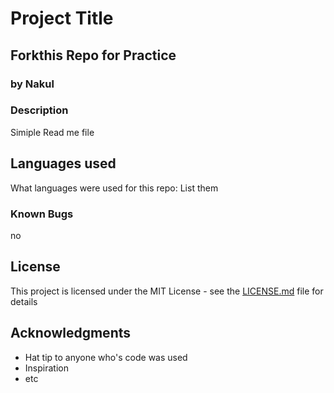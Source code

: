 # Project Title

## Forkthis Repo for Practice

### by Nakul

### Description

Simiple Read me file

## Languages used

What languages were used for this repo:
List them

### Known Bugs

no

## License

This project is licensed under the MIT License - see the [LICENSE.md](LICENSE.md) file for details

## Acknowledgments

* Hat tip to anyone who's code was used
* Inspiration
* etc
